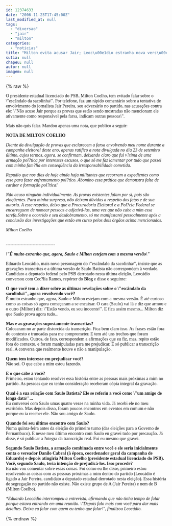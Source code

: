 ```yaml
---
id: 12374633
date: "2006-11-23T17:45:00Z"
last_modified_at: null
tags:
  - "diversao"
  - "jair"
  - "milton"
categories:
  - "noticias"
title: "Milton evita acusar Jair; Leoc\u00e1dio estranha nova vers\u00e3o"
sutia: null
chapeu: null
autor: null
imagem: null
---
```

{% raw %}
<p><P><FONT face=Verdana>O presidente estadual licenciado do PSB, Milton Coelho, tem evitado falar sobre o \"escândalo da sacolinha\". Por telefone, faz um rápido comentário sobre a tentativa de envolvimento do jornalista Jair Pereira, seu adversário no partido, nas acusações contra ele: \"Não acuso Jair porque as provas que estão sendo mostradas não mencionam ele ativamente como responsável pela farsa, indicam outras pessoas\".</FONT></P></p>
<p><P><FONT face=Verdana>Mais não quis falar. Mandou apenas uma nota, que publico a seguir:</FONT></P></p>
<p><P><FONT face=Verdana><STRONG>NOTA DE MILTON COELHO</STRONG></FONT></P></p>
<p><P><FONT face=Verdana><EM>Diante da divulgação de provas que esclarecem a farsa envolvendo meu nome durante a campanha eleitoral deste ano, apenas ratifico a nota divulgada no dia 23 de setembro último, cujos termos, agora, se confirmam, deixando claro que fui v?tima de uma armação pol?tica por interesses escusos, o que só me faz lamentar por tudo que passei com minha fam?lia em conseqüência da irresponsabilidade cometida.</EM></FONT></P></p>
<p><P><FONT face=Verdana><EM>Repudio que nos dias de hoje ainda haja militantes que recorram a expedientes como esse para fazer enfrentamento pol?tico. Abomino essa prática que demonstra falta de caráter e formação pol?tica!</EM></FONT></P></p>
<p><P><FONT face=Verdana><EM>Não acuso ninguém individualmente. As provas existentes falam por si, pois são eloqüentes. Para minha surpresa, não deixam dúvidas a respeito dos fatos e de sua autoria. A esse respeito, deixo que a Procuradoria Eleitoral e a Pol?cia Federal se encarreguem de nomear pessoas e adjetivá-las, uma vez que não cabe a mim essa tarefa.Sobre o ocorrido e seu desdobramento, só me manifestarei pessoalmente após a conclusão das investigações que estão em curso pelos dois órgãos acima mencionados.</EM></FONT></P></p>
<p><P><FONT face=Verdana><EM>Milton Coelho</EM></FONT></P></p>
<p><P><FONT face=Verdana><BR>---------------------------------</FONT></P></p>
<p><P><STRONG><EM><FONT face=Verdana>\"</FONT><FONT face=Verdana>É muito estranho que, agora, Saulo e Milton estejam com a mesma versão\"</FONT></EM></STRONG></P></p>
<p><P><FONT face=Verdana>Eduardo Leocádio, mais novo personagem do \"escândalo da sacolinha\", insiste que as gravações transcritas e a última versão de Saulo Batista não correspondem à verdade. Candidato a deputado federal pelo PSB derrotado nesta última eleição, Leocádio conversou com Cec?lia Ramos, repórter do <STRONG>Blog</STRONG> e disse o seguinte:</FONT></P><B></p>
<p><P><FONT face=Verdana>O que você tem a dizer sobre as últimas revelações sobre o \"escândalo da sacolinha\", agora envolvendo você?<BR></FONT></B><FONT face=Verdana>É muito estranho que, agora, Saulo e Milton estejam com a mesma versão. É até curioso como as coisas só agora começaram a se encaixar. O cara (Saulo) vai lá e diz que armou e o outro (Milton) diz: \"Estão vendo, eu sou inocente\". E fica assim mesmo... Milton diz que Saulo prova agora tudo...</FONT></P><B></p>
<p><P><FONT face=Verdana>Mas e as gravações supostamente transcritas?<BR></FONT></B><FONT face=Verdana>Colocaram no ar parte distorcida da transcrição. Fica bem claro isso. As frases estão fora do contexto e truncadas para me comprometer. E tem até uns trechos que foram modificados. Outros, de fato, correspondem a afirmações que eu fiz, mas, repito estão fora do contexto, e foram manipuladas para me prejudicar. É só publicar a transcrição real. A conversa que realmente houve e não a manipulação. </FONT></P><B></p>
<p><P><FONT face=Verdana>Quem tem interesse em prejudicar você? </FONT></B><BR><FONT face=Verdana>Não sei. O que cabe a mim estou fazendo.</FONT></P><B></p>
<p><P><FONT face=Verdana>E o que cabe a você?</FONT></B><BR><FONT face=\"Times New Roman\"><FONT face=Verdana>Primeiro, estou tentando resolver essa história entre as pessoas mais próximas a mim no partido. As pessoas que eu tenho consideração receberam cópia integral da gravação. </FONT></P><B></p>
<p><P><FONT face=Verdana>Qual é a sua relação com Saulo Batista? Ele se referiu a você como \"um amigo de longa data\"...<BR></FONT></B><FONT face=Verdana>Eu conversei com Saulo umas quatro vezes na minha vida. Já recebi ele no meu escritório. Mas depois disso, foram poucos encontros em eventos em comum e não porque eu ia receber ele. Não sou amigo de Saulo.</FONT></P><B></p>
<p><P><FONT face=Verdana>Quando foi seu último encontro com Saulo?</FONT></B><BR><FONT face=Verdana>Numa quinta-feira antes da eleição do primeiro turno (das eleições para o Governo de Pernambuco). E nesse meu último encontro com Saulo eu gravei tudo por precaução. Já disse, é só publicar a ?ntegra da transcrição real. Foi eu mesmo que gravei. </FONT></P><B></p>
<p><P><FONT face=Verdana>Segundo Saulo Batista, a armação combinada entre você e ele seria inicialmente conta o vereador Danilo Cabral (à época, coordenador geral da campanha de Eduardo) e depois atingiria Milton Coelho (presidente estadual licenciado do PSB). Você, segundo Saulo, teria intenção de prejudicá-los. Isso procede?<BR></FONT></B><FONT face=Verdana>Eu não vou comentar sobre essas coisas. Foi como eu lhe disse, primeiro estou resolvendo as coisas com as pessoas próximas a mim dentro do partido (Leocádio é ligado a Jair Pereira, candidato a deputado estadual derrotado nesta eleição). Essa história de segregação no partido não existe. Não existe grupo de A (Jair Pereira) e nem de B (Milton Coelho). </FONT></P></p>
<p><P><FONT face=Verdana><EM>*Eduardo Leocádio interrompeu a entrevista, afirmando que não tinha tempo de falar porque estava entrando em uma reunião. \"Depois falo mais com você para dar mais detalhes. Deixa eu falar com quem eu tenho que falar\", finalizou Leocádio.</EM></FONT></P></FONT> </p>
{% endraw %}